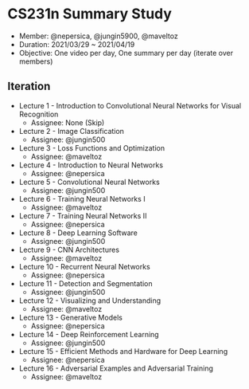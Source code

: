 # CS231n Summary Study
- Member: @nepersica, @jungin5900, @maveltoz
- Duration: 2021/03/29 ~ 2021/04/19
- Objective: One video per day, One summary per day (iterate over members)

## Iteration
- Lecture 1 - Introduction to Convolutional Neural Networks for Visual Recognition
  - Assignee: None (Skip)
- Lecture 2 - Image Classification
  - Assignee: @jungin500
- Lecture 3 - Loss Functions and Optimization
  - Assignee: @maveltoz
- Lecture 4 - Introduction to Neural Networks
  - Assignee: @nepersica
- Lecture 5 - Convolutional Neural Networks
  - Assignee: @jungin500
- Lecture 6 - Training Neural Networks I
  - Assignee: @maveltoz
- Lecture 7 - Training Neural Networks II
  - Assignee: @nepersica
- Lecture 8 - Deep Learning Software
  - Assignee: @jungin500
- Lecture 9 - CNN Architectures
  - Assignee: @maveltoz
- Lecture 10 - Recurrent Neural Networks
  - Assignee: @nepersica
- Lecture 11 - Detection and Segmentation
  - Assignee: @jungin500
- Lecture 12 - Visualizing and Understanding
  - Assignee: @maveltoz
- Lecture 13 - Generative Models
  - Assignee: @nepersica
- Lecture 14 - Deep Reinforcement Learning
  - Assignee: @jungin500
- Lecture 15 - Efficient Methods and Hardware for Deep Learning
  - Assignee: @nepersica
- Lecture 16 - Adversarial Examples and Adversarial Training
  - Assignee: @maveltoz